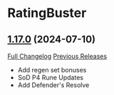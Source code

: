 # RatingBuster

## [1.17.0](https://github.com/raethkcj/RatingBuster/tree/1.17.0) (2024-07-10)
[Full Changelog](https://github.com/raethkcj/RatingBuster/compare/1.16.12...1.17.0) [Previous Releases](https://github.com/raethkcj/RatingBuster/releases)

- Add regen set bonuses  
- SoD P4 Rune Updates  
- Add Defender's Resolve  

